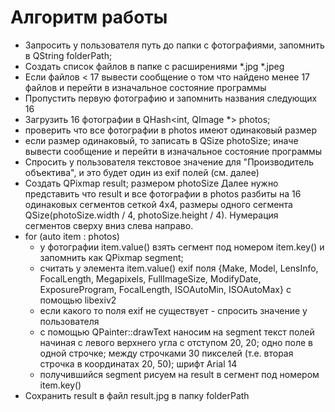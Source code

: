 # Алгоритм работы

  * Запросить у пользователя путь до папки с фотографиями, запомнить в QString folderPath;
  * Создать список файлов в папке с расширениями *.jpg *.jpeg
  * Если файлов < 17 вывести сообщение о том что найдено менее 17 файлов и перейти в изначальное состояние программы
  * Пропустить первую фотографию и запомнить названия следующих 16
  * Загрузить 16 фотографии в QHash<int, QImage *> photos;
  * проверить что все фотографии в photos имеют одинаковый размер
  * если размер одинаковый, то записать в QSize photoSize; иначе вывести сообщение и перейти в изначальное состояние программы
  * Спросить у пользователя текстовое значение для "Производитель объектива", и это будет один из exif полей (см. далее)
  * Создать QPixmap result; размером photoSize
  Далее нужно представить что result и все фотографии в photos разбиты на 16 одинаковых сегментов сеткой 4х4, размеры одного сегмента QSize(photoSize.width / 4, photoSize.height / 4).
  Нумерация сегментов сверху вниз слева направо.
  * for (auto item : photos)
    * у фотографии item.value() взять сегмент под номером item.key() и запомнить как QPixmap segment;
    * считать у элемента item.value() exif поля {Make, Model, LensInfo, FocalLength, Megapixels, FullImageSize, ModifyDate, ExposureProgram, FocalLength, ISOAutoMin, ISOAutoMax} с помощью libexiv2
    * если какого то поля exif не существует - спросить значение у пользователя
    * с помощью QPainter::drawText наносим на segment текст полей начиная с левого верхнего угла с отступом 20, 20; одно поле в одной строчке; между строчками 30 пикселей (т.е. вторая строчка в координатах 20, 50); шрифт Arial 14
    * получившийся segment рисуем на result в сегмент под номером item.key()
  * Сохранить result в файл result.jpg в папку folderPath
